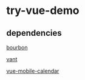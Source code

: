 # try-vue-demo

## dependencies
[bourbon](https://github.com/thoughtbot/bourbon)

[vant](https://github.com/youzan/vant)

[vue-mobile-calendar](https://github.com/lx544690189/vue-mobile-calendar)
